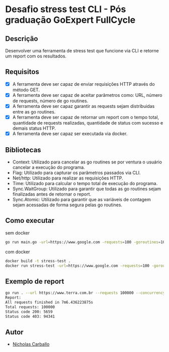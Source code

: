 # Desafio stress test CLI - Pós graduação GoExpert FullCycle
## Descrição
Desenvolver uma ferramenta de stress test que funcione via CLI e retorne um report com os resultados.

## Requisitos
- [x] A ferramenta deve ser capaz de enviar requisições HTTP através do método GET.
- [x] A ferramenta deve ser capaz de aceitar parâmetros como: URL, número de requests, número de go routines.
- [x] A ferramenta deve ser capaz garantir as requests sejam distribuidas entre as go routines.
- [x] A ferramenta deve ser capaz de retornar um report com o tempo total, quantidade de requests realizadas, quantidade de status com sucesso e demais status HTTP.
- [x] A ferramenta deve ser capaz ser executada via docker.

## Bibliotecas
- Context: Utilizado para cancelar as go routines se por ventura o usuário cancelar a execução do programa.
- Flag: Utilizado para capturar os parâmetros passados via CLI.
- Net/http: Utilizado para realizar as requisições HTTP.
- Time: Utilizado para calcular o tempo total de execução do programa.
- Sync.WaitGroup: Utilizado para garantir que todas as go routines sejam finalizadas antes de retornar o report.
- Sync.Atomic: Utilizado para garantir que as variáveis de contagem sejam acessadas de forma segura pelas go routines.

## Como executar
sem docker
```bash
go run main.go -url=https://www.google.com -requests=100 -goroutines=10
```
com docker
```bash
docker build -t stress-test .
docker run stress-test -url=https://www.google.com -requests=100 -goroutines=10
```

## Exemplo de report
```bash
go run . --url https://www.terra.com.br --requests 100000 --concurrency 100
Report:
All requests finished in 7m6.436223875s
Total requests: 100000
Status code 200: 5659
Status code 403: 94341
```

## Autor
- [Nícholas Carballo](https://www.linkedin.com/in/nicholascarballo/)
